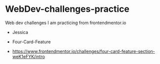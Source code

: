 # WebDev-challenges-practice
Web dev challenges I am practicing from frontendmentor.io

- Jessica

- Four-Card-Feature

- https://www.frontendmentor.io/challenges/four-card-feature-section-weK1eFYK/intro
